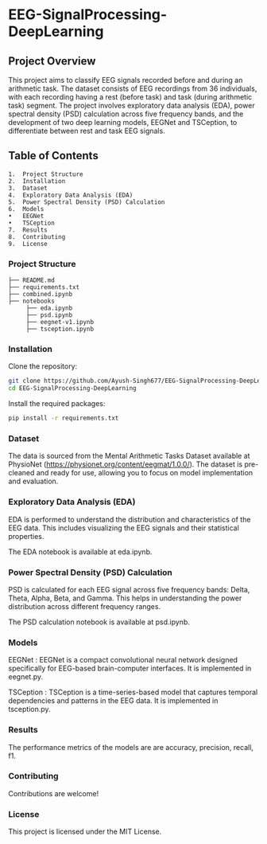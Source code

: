 # EEG-SignalProcessing-DeepLearning

## Project Overview

This project aims to classify EEG signals recorded before and during an arithmetic task. The dataset consists of EEG recordings from 36 individuals, with each recording having a rest (before task) and task (during arithmetic task) segment. The project involves exploratory data analysis (EDA), power spectral density (PSD) calculation across five frequency bands, and the development of two deep learning models, EEGNet and TSCeption, to differentiate between rest and task EEG signals.

## Table of Contents

	1.	Project Structure
	2.	Installation
	3.	Dataset
	4.	Exploratory Data Analysis (EDA)
	5.	Power Spectral Density (PSD) Calculation
	6.	Models
	•	EEGNet
	•	TSCeption
	7.	Results
	8.	Contributing
	9.	License

### Project Structure
```
├── README.md
├── requirements.txt
├── combined.ipynb
├── notebooks
     ├── eda.ipynb
     ├── psd.ipynb
     ├── eegnet-v1.ipynb
     ├── tsception.ipynb
```
### Installation

Clone the repository:

```bash
git clone https://github.com/Ayush-Singh677/EEG-SignalProcessing-DeepLearning.git
cd EEG-SignalProcessing-DeepLearning
```

Install the required packages:
```bash
pip install -r requirements.txt
```
### Dataset
The data is sourced from the Mental Arithmetic
Tasks Dataset available at PhysioNet (https://physionet.org/content/eegmat/1.0.0/). The
dataset is pre-cleaned and ready for use, allowing you to focus on model implementation
and evaluation.

### Exploratory Data Analysis (EDA)
EDA is performed to understand the distribution and characteristics of the EEG data. This includes visualizing the EEG signals and their statistical properties.

The EDA notebook is available at eda.ipynb.
    
### Power Spectral Density (PSD) Calculation
PSD is calculated for each EEG signal across five frequency bands: Delta, Theta, Alpha, Beta, and Gamma. This helps in understanding the power distribution across different frequency ranges.

The PSD calculation notebook is available at psd.ipynb.

### Models
EEGNet : EEGNet is a compact convolutional neural network designed specifically for EEG-based brain-computer interfaces. It is implemented in eegnet.py. 

TSCeption : TSCeption is a time-series-based model that captures temporal dependencies and patterns in the EEG data. It is implemented in tsception.py.

### Results
The performance metrics of the models are are accuracy, precision, recall, f1.

### Contributing

Contributions are welcome! 

### License

This project is licensed under the MIT License.
